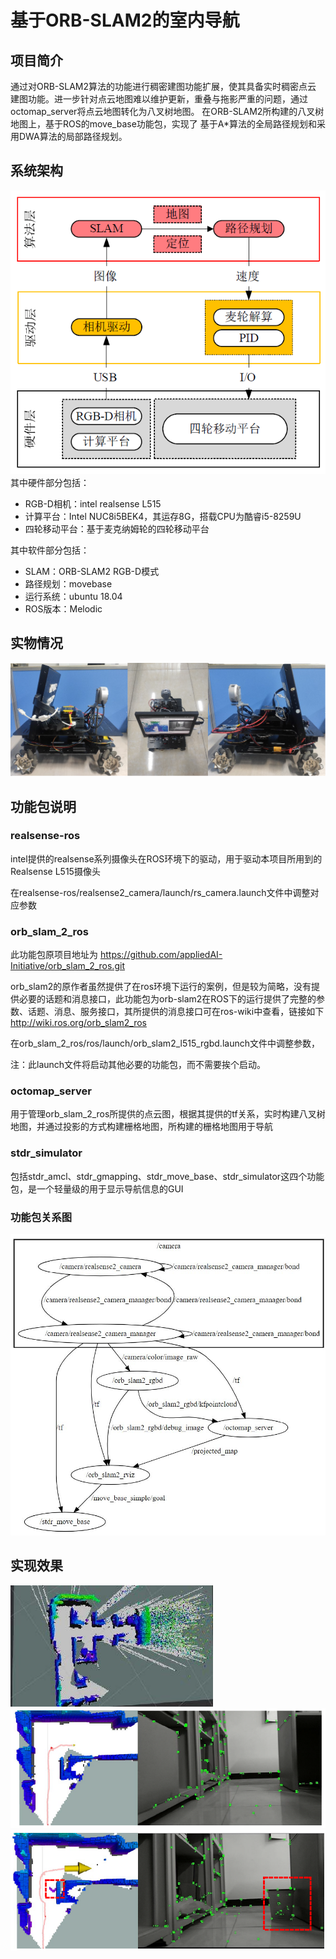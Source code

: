 # 基于ORB-SLAM2的室内导航
## 项目简介
通过对ORB-SLAM2算法的功能进行稠密建图功能扩展，使其具备实时稠密点云
建图功能。进一步针对点云地图难以维护更新，重叠与拖影严重的问题，通过
octomap_server将点云地图转化为八叉树地图。
在ORB-SLAM2所构建的八叉树地图上，基于ROS的move_base功能包，实现了
基于A*算法的全局路径规划和采用DWA算法的局部路径规划。
## 系统架构
![图片alt](./image/系统架构.png)
其中硬件部分包括：
- RGB-D相机：intel realsense L515
- 计算平台：Intel NUC8i5BEK4，其运存8G，搭载CPU为酷睿i5-8259U
- 四轮移动平台：基于麦克纳姆轮的四轮移动平台

其中软件部分包括：
- SLAM：ORB-SLAM2 RGB-D模式
- 路径规划：movebase
- 运行系统：ubuntu 18.04
- ROS版本：Melodic 
## 实物情况
![图片alt](./image/实物图.png)
## 功能包说明

### realsense-ros
intel提供的realsense系列摄像头在ROS环境下的驱动，用于驱动本项目所用到的Realsense L515摄像头

在realsense-ros/realsense2_camera/launch/rs_camera.launch文件中调整对应参数

### orb_slam_2_ros
此功能包原项目地址为 https://github.com/appliedAI-Initiative/orb_slam_2_ros.git

orb_slam2的原作者虽然提供了在ros环境下运行的案例，但是较为简略，没有提供必要的话题和消息接口，此功能包为orb-slam2在ROS下的运行提供了完整的参数、话题、消息、服务接口，其所提供的消息接口可在ros-wiki中查看，链接如下  http://wiki.ros.org/orb_slam2_ros

在orb_slam_2_ros/ros/launch/orb_slam2_l515_rgbd.launch文件中调整参数，

注：此launch文件将启动其他必要的功能包，而不需要挨个启动。

### octomap_server
用于管理orb_slam_2_ros所提供的点云图，根据其提供的tf关系，实时构建八叉树地图，并通过投影的方式构建栅格地图，所构建的栅格地图用于导航



### stdr_simulator
包括stdr_amcl、stdr_gmapping、stdr_move_base、stdr_simulator这四个功能包，是一个轻量级的用于显示导航信息的GUI

### 功能包关系图
![图片alt](./image/功能包关系图.jpg)

## 实现效果
![图片alt](./image/实现效果.jpg)
![图片alt](./image/无障碍.png)
![图片alt](./image/有障碍.png)
